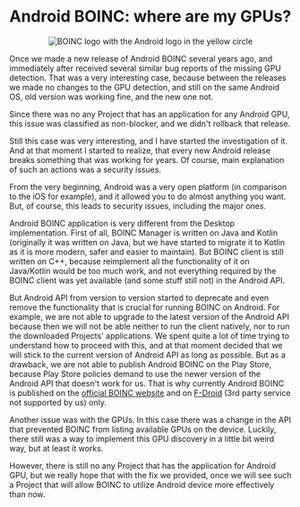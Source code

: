 # Android BOINC: where are my GPUs?

<p align="center">
  <img src="https://blogger.googleusercontent.com/img/b/R29vZ2xl/AVvXsEhYNxTlmRZjWTk2dq-SavTaeRR8WhO3IxZV8BQg0fpP-a6C3X-NlByYQ2TE_IPcMwTIs1BolrExeWMP1drkpDKRds012YXCFoSJH2083ZaAQOSTOfWil8UwJ5EGLR7UqjiJcfygU7eWgawf0JFcSVgZ3cQk4KF6e6zcfiL5Xhscujia0Fra7yqtn2QMvYiX/w629-h320/boinc_android.png" alt="BOINC logo with the Android logo in the yellow circle"/>
</p>

Once we made a new release of Android BOINC several years ago, and immediately after received several similar bug reports of the missing GPU detection. That was a very interesting case, because between the releases we made no changes to the GPU detection, and still on the same Android OS, old version was working fine, and the new one not.

Since there was no any Project that has an application for any Android GPU, this issue was classified as non-blocker, and we didn't rollback that release.

Still this case was very interesting, and I have started the investigation of it. And at that moment I started to realize, that every new Android release breaks something that was working for years. Of course, main explanation of such an actions was a security issues.

From the very beginning, Android was a very open platform (in comparison to the iOS for example), and it allowed you to do almost anything you want. But, of course, this leads to security issues, including the major ones.

Android BOINC application is very different from the Desktop implementation. First of all, BOINC Manager is written on Java and Kotlin (originally it was written on Java, but we have started to migrate it to Kotlin as it is more modern, safer and easier to maintain). But BOINC client is still written on C++, because reimplement all the functionality of it on Java/Kotlin would be too much work, and not everything required by the BOINC client was yet available (and some stuff still not) in the Android API.

But Android API from version to version started to deprecate and even remove the functionality that is crucial for running BOINC on Android. For example, we are not able to upgrade to the latest version of the Android API because then we will not be able neither to run the client natively, nor to run the downloaded Projects' applications. We spent quite a lot of time trying to understand how to proceed with this, and at that moment decided that we will stick to the current version of Android API as long as possible. But as a drawback, we are not able to publish Android BOINC on the Play Store, because Play Store policies demand to use the newer version of the Android API that doesn't work for us. That is why currently Android BOINC is published on the [official BOINC website](https://boinc.berkeley.edu/download_all.php) and on [F-Droid](https://f-droid.org/en/packages/edu.berkeley.boinc/) (3rd party service not supported by us) only.

Another issue was with the GPUs. In this case there was a change in the API that prevented BOINC from listing available GPUs on the device. Luckily, there still was a way to implement this GPU discovery in a little bit weird way, but at least it works.

However, there is still no any Project that has the application for Android GPU, but we really hope that with the fix we provided, once we will see such a Project that will allow BOINC to utilize Android device more effectively than now.
